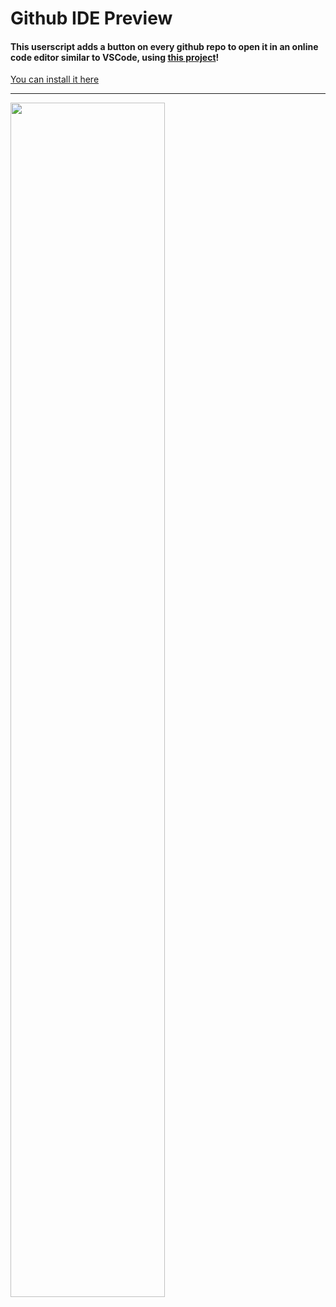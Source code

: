 # Github IDE Preview

#### This userscript adds a button on every github repo to open it in an online code editor similar to VSCode, using [this project](https://github.com/conwnet/github1s)!

[You can install it here](https://greasyfork.org/fr/scripts/424926-github-ide-preview)

<hr>

<img width="70%" src="https://i.imgur.com/zWxpB00.png">


